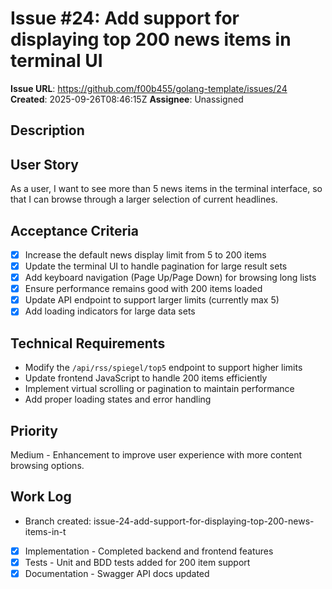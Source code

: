 # Issue #24: Add support for displaying top 200 news items in terminal UI

**Issue URL**: https://github.com/f00b455/golang-template/issues/24
**Created**: 2025-09-26T08:46:15Z
**Assignee**: Unassigned

## Description
## User Story
As a user, I want to see more than 5 news items in the terminal interface, so that I can browse through a larger selection of current headlines.

## Acceptance Criteria
- [x] Increase the default news display limit from 5 to 200 items
- [x] Update the terminal UI to handle pagination for large result sets
- [x] Add keyboard navigation (Page Up/Page Down) for browsing long lists
- [x] Ensure performance remains good with 200 items loaded
- [x] Update API endpoint to support larger limits (currently max 5)
- [x] Add loading indicators for large data sets

## Technical Requirements
- Modify the `/api/rss/spiegel/top5` endpoint to support higher limits
- Update frontend JavaScript to handle 200 items efficiently
- Implement virtual scrolling or pagination to maintain performance
- Add proper loading states and error handling

## Priority
Medium - Enhancement to improve user experience with more content browsing options.

## Work Log
- Branch created: issue-24-add-support-for-displaying-top-200-news-items-in-t
- [x] Implementation - Completed backend and frontend features
- [x] Tests - Unit and BDD tests added for 200 item support
- [x] Documentation - Swagger API docs updated
